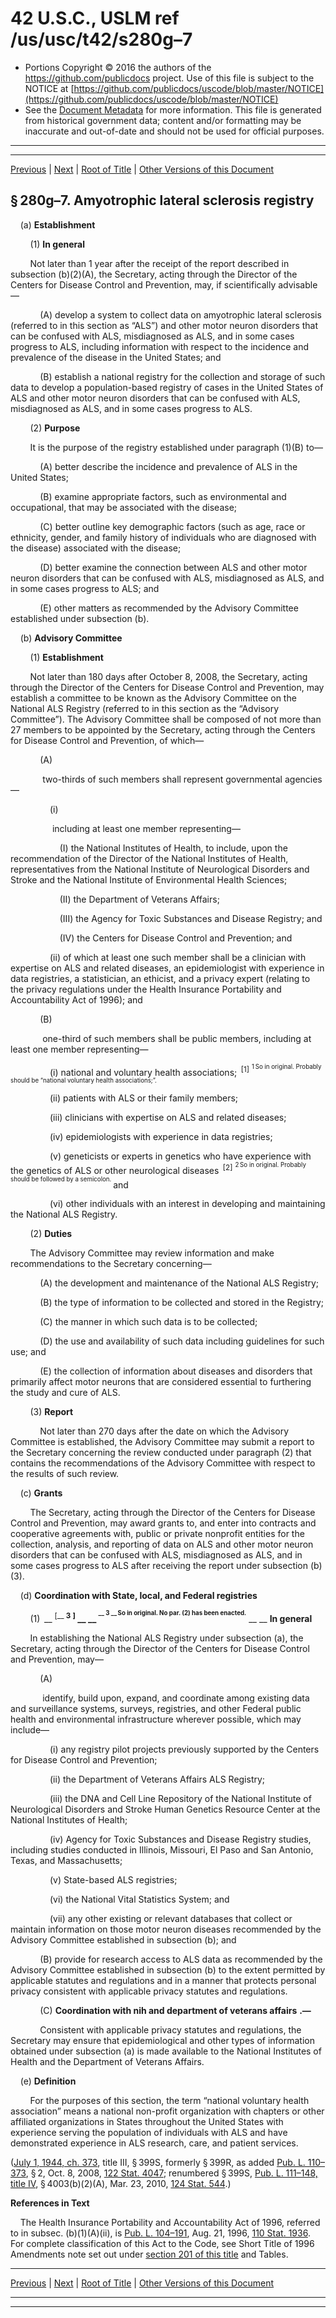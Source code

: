 ---
---

# 42 U.S.C., USLM ref /us/usc/t42/s280g–7

* Portions Copyright © 2016 the authors of the https://github.com/publicdocs project.
  Use of this file is subject to the NOTICE at [https://github.com/publicdocs/uscode/blob/master/NOTICE](https://github.com/publicdocs/uscode/blob/master/NOTICE)
* See the [Document Metadata](././../../../../../..//README.md) for more information.
  This file is generated from historical government data; content and/or formatting may be inaccurate and out-of-date and should not be used for official purposes.

----------
----------

[Previous](./../../../../../..//us/usc/t42/ch6A/schII/ptP/m__us_usc_t42_s280g–6.md) | [Next](./../../../../../..//us/usc/t42/ch6A/schII/ptP/m__us_usc_t42_s280g–8.md) | [Root of Title](./../../../../../../) | [Other Versions of this Document](https://publicdocs.github.io/go/links?ns=uslm&ref=%2Fus%2Fusc%2Ft42%2Fs280g%E2%80%937)

## § 280g–7. Amyotrophic lateral sclerosis registry

    (a) __Establishment__ 

        (1) __In general__ 

        Not later than 1 year after the receipt of the report described in subsection (b)(2)(A), the Secretary, acting through the Director of the Centers for Disease Control and Prevention, may, if scientifically advisable—

            (A) develop a system to collect data on amyotrophic lateral sclerosis (referred to in this section as “ALS”) and other motor neuron disorders that can be confused with ALS, misdiagnosed as ALS, and in some cases progress to ALS, including information with respect to the incidence and prevalence of the disease in the United States; and

            (B) establish a national registry for the collection and storage of such data to develop a population-based registry of cases in the United States of ALS and other motor neuron disorders that can be confused with ALS, misdiagnosed as ALS, and in some cases progress to ALS.

        (2) __Purpose__ 

        It is the purpose of the registry established under paragraph (1)(B) to—

            (A) better describe the incidence and prevalence of ALS in the United States;

            (B) examine appropriate factors, such as environmental and occupational, that may be associated with the disease;

            (C) better outline key demographic factors (such as age, race or ethnicity, gender, and family history of individuals who are diagnosed with the disease) associated with the disease;

            (D) better examine the connection between ALS and other motor neuron disorders that can be confused with ALS, misdiagnosed as ALS, and in some cases progress to ALS; and

            (E) other matters as recommended by the Advisory Committee established under subsection (b).

    (b) __Advisory Committee__ 

        (1) __Establishment__ 

        Not later than 180 days after October 8, 2008, the Secretary, acting through the Director of the Centers for Disease Control and Prevention, may establish a committee to be known as the Advisory Committee on the National ALS Registry (referred to in this section as the “Advisory Committee”). The Advisory Committee shall be composed of not more than 27 members to be appointed by the Secretary, acting through the Centers for Disease Control and Prevention, of which—

            (A)

             two-thirds of such members shall represent governmental agencies—

                (i)

                 including at least one member representing—

                    (I) the National Institutes of Health, to include, upon the recommendation of the Director of the National Institutes of Health, representatives from the National Institute of Neurological Disorders and Stroke and the National Institute of Environmental Health Sciences;

                    (II) the Department of Veterans Affairs;

                    (III) the Agency for Toxic Substances and Disease Registry; and

                    (IV) the Centers for Disease Control and Prevention; and

                (ii) of which at least one such member shall be a clinician with expertise on ALS and related diseases, an epidemiologist with experience in data registries, a statistician, an ethicist, and a privacy expert (relating to the privacy regulations under the Health Insurance Portability and Accountability Act of 1996); and

            (B)

             one-third of such members shall be public members, including at least one member representing—

                (i) national and voluntary health associations;  <sup>\[1\]</sup>  <sup><sup> 1 So in original. Probably should be “national voluntary health associations;”. </sup></sup> 

                (ii) patients with ALS or their family members;

                (iii) clinicians with expertise on ALS and related diseases;

                (iv) epidemiologists with experience in data registries;

                (v) geneticists or experts in genetics who have experience with the genetics of ALS or other neurological diseases  <sup>\[2\]</sup>  <sup><sup> 2 So in original. Probably should be followed by a semicolon. </sup></sup>  and

                (vi) other individuals with an interest in developing and maintaining the National ALS Registry.

        (2) __Duties__ 

        The Advisory Committee may review information and make recommendations to the Secretary concerning—

            (A) the development and maintenance of the National ALS Registry;

            (B) the type of information to be collected and stored in the Registry;

            (C) the manner in which such data is to be collected;

            (D) the use and availability of such data including guidelines for such use; and

            (E) the collection of information about diseases and disorders that primarily affect motor neurons that are considered essential to furthering the study and cure of ALS.

        (3) __Report__ 

            Not later than 270 days after the date on which the Advisory Committee is established, the Advisory Committee may submit a report to the Secretary concerning the review conducted under paragraph (2) that contains the recommendations of the Advisory Committee with respect to the results of such review.

    (c) __Grants__ 

        The Secretary, acting through the Director of the Centers for Disease Control and Prevention, may award grants to, and enter into contracts and cooperative agreements with, public or private nonprofit entities for the collection, analysis, and reporting of data on ALS and other motor neuron disorders that can be confused with ALS, misdiagnosed as ALS, and in some cases progress to ALS after receiving the report under subsection (b)(3).

    (d) __Coordination with State, local, and Federal registries__ 

        (1)  __ <sup>\[__  __3__  __\]</sup> __  __ <sup><sup> __  __3__  __ So in original. No par. (2) has been enacted.__  __ </sup></sup> __  __In general__ 

        In establishing the National ALS Registry under subsection (a), the Secretary, acting through the Director of the Centers for Disease Control and Prevention, may—

            (A)

             identify, build upon, expand, and coordinate among existing data and surveillance systems, surveys, registries, and other Federal public health and environmental infrastructure wherever possible, which may include—

                (i) any registry pilot projects previously supported by the Centers for Disease Control and Prevention;

                (ii) the Department of Veterans Affairs ALS Registry;

                (iii) the DNA and Cell Line Repository of the National Institute of Neurological Disorders and Stroke Human Genetics Resource Center at the National Institutes of Health;

                (iv) Agency for Toxic Substances and Disease Registry studies, including studies conducted in Illinois, Missouri, El Paso and San Antonio, Texas, and Massachusetts;

                (v) State-based ALS registries;

                (vi) the National Vital Statistics System; and

                (vii) any other existing or relevant databases that collect or maintain information on those motor neuron diseases recommended by the Advisory Committee established in subsection (b); and

            (B) provide for research access to ALS data as recommended by the Advisory Committee established in subsection (b) to the extent permitted by applicable statutes and regulations and in a manner that protects personal privacy consistent with applicable privacy statutes and regulations.

            (C)  __Coordination with nih and department of veterans affairs__  __.—__ 

            Consistent with applicable privacy statutes and regulations, the Secretary may ensure that epidemiological and other types of information obtained under subsection (a) is made available to the National Institutes of Health and the Department of Veterans Affairs.

    (e) __Definition__ 

        For the purposes of this section, the term “national voluntary health association” means a national non-profit organization with chapters or other affiliated organizations in States throughout the United States with experience serving the population of individuals with ALS and have demonstrated experience in ALS research, care, and patient services.

([July 1, 1944, ch. 373][/us/act/1944-07-01/ch373], title III, § 399S, formerly § 399R, as added [Pub. L. 110–373][/us/pl/110/373], § 2, Oct. 8, 2008, [122 Stat. 4047][/us/stat/122/4047]; renumbered § 399S, [Pub. L. 111–148, title IV][/us/pl/111/148/tIV], § 4003(b)(2)(A), Mar. 23, 2010, [124 Stat. 544][/us/stat/124/544].)

 __References in Text__ 

    The Health Insurance Portability and Accountability Act of 1996, referred to in subsec. (b)(1)(A)(ii), is [Pub. L. 104–191][/us/pl/104/191], Aug. 21, 1996, [110 Stat. 1936][/us/stat/110/1936]. For complete classification of this Act to the Code, see Short Title of 1996 Amendments note set out under [section 201 of this title][/us/usc/t42/s201] and Tables.

----------

[Previous](./../../../../../..//us/usc/t42/ch6A/schII/ptP/m__us_usc_t42_s280g–6.md) | [Next](./../../../../../..//us/usc/t42/ch6A/schII/ptP/m__us_usc_t42_s280g–8.md) | [Root of Title](./../../../../../../) | [Other Versions of this Document](https://publicdocs.github.io/go/links?ns=uslm&ref=%2Fus%2Fusc%2Ft42%2Fs280g%E2%80%937)

----------
----------

[/us/act/1944-07-01/ch373]: https://publicdocs.github.io/go/links?ns=uslm&ref=%2Fus%2Fact%2F1944-07-01%2Fch373
[/us/pl/110/373]: https://publicdocs.github.io/go/links?ns=uslm&ref=%2Fus%2Fpl%2F110%2F373
[/us/stat/122/4047]: https://publicdocs.github.io/go/links?ns=uslm&ref=%2Fus%2Fstat%2F122%2F4047
[/us/pl/111/148/tIV]: https://publicdocs.github.io/go/links?ns=uslm&ref=%2Fus%2Fpl%2F111%2F148%2FtIV
[/us/stat/124/544]: https://publicdocs.github.io/go/links?ns=uslm&ref=%2Fus%2Fstat%2F124%2F544
[/us/pl/104/191]: https://publicdocs.github.io/go/links?ns=uslm&ref=%2Fus%2Fpl%2F104%2F191
[/us/stat/110/1936]: https://publicdocs.github.io/go/links?ns=uslm&ref=%2Fus%2Fstat%2F110%2F1936
[/us/usc/t42/s201]: https://publicdocs.github.io/go/links?ns=uslm&ref=%2Fus%2Fusc%2Ft42%2Fs201


